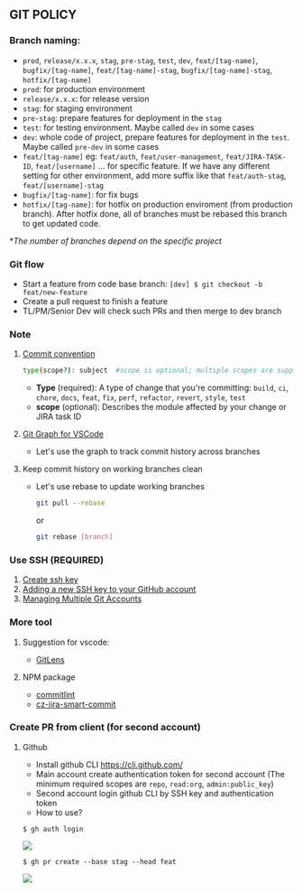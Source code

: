 ## GIT POLICY
### Branch naming:
- `prod`, `release/x.x.x`, `stag`, `pre-stag`, `test`, `dev`, `feat/[tag-name]`, `bugfix/[tag-name]`, `feat/[tag-name]-stag`, `bugfix/[tag-name]-stag`, `hotfix/[tag-name]`
- `prod`: for production environment
- `release/x.x.x`: for release version
- `stag`: for staging environment
- `pre-stag`: prepare features for deployment in the `stag`
- `test`: for testing environment. Maybe called `dev` in some cases
- `dev`: whole code of project, prepare features for deployment in the `test`. Maybe called `pre-dev` in some cases
- `feat/[tag-name]` eg: `feat/auth`, `feat/user-management`, `feat/JIRA-TASK-ID`, `feat/[username]` ... for specific feature. If we have any different setting for other environment, add more suffix like that `feat/auth-stag`, `feat/[username]-stag`
- `bugfix/[tag-name]`: for fix bugs
- `hotfix/[tag-name]`: for hotfix on production enviroment (from production branch). After hotfix done, all of branches must be rebased this branch to get updated code.

**The number of branches depend on the specific project*

### Git flow
- Start a feature from code base branch: `[dev] $ git checkout -b feat/new-feature`
- Create a pull request to finish a feature
- TL/PM/Senior Dev will check such PRs and then merge to dev branch

### Note
1. [Commit convention](https://www.conventionalcommits.org/en/v1.0.0/#specification)

    ```bash
    type(scope?): subject  #scope is optional; multiple scopes are supported (current delimiter options: "/", "\" and ",")
    ```
    - **Type** (required): A type of change that you're committing: `build`, `ci`, `chore`, `docs`, `feat`, `fix`, `perf`, `refactor`, `revert`, `style`, `test`
    - **scope** (optional): Describes the module affected by your change or JIRA task ID

2. [Git Graph for VSCode](https://marketplace.visualstudio.com/items?itemName=mhutchie.git-graph)

    - Let's use the graph to track commit history across branches

3. Keep commit history on working branches clean

    - Let's use rebase to update working branches
        ```bash
        git pull --rebase
        ```
        or
        ```bash
        git rebase [branch]
        ```

### Use SSH (REQUIRED)
1. [Create ssh key](https://docs.github.com/en/github/authenticating-to-github/generating-a-new-ssh-key-and-adding-it-to-the-ssh-agent#generating-a-new-ssh-key)
2. [Adding a new SSH key to your GitHub account](https://docs.github.com/en/github/authenticating-to-github/adding-a-new-ssh-key-to-your-github-account)
3. [Managing Multiple Git Accounts](https://medium.com/the-andela-way/a-practical-guide-to-managing-multiple-github-accounts-8e7970c8fd46)

### More tool
1. Suggestion for vscode: 
    - [GitLens](https://marketplace.visualstudio.com/items?itemName=eamodio.gitlens)
    
2. NPM package

    - [commitlint](https://commitlint.js.org/#/guides-local-setup)
    - [cz-jira-smart-commit](https://www.npmjs.com/package/@vmo11/cz-jira-smart-commit)
    
### Create PR from client (for second account)
1. Github
    - Install github CLI https://cli.github.com/
    - Main account create authentication token for second account (The minimum required scopes are `repo`, `read:org`, `admin:public_key`)
    - Second account login github CLI by SSH key and authentication token
    - How to use?
    ```
    $ gh auth login
    ```
    ![](https://i.imgur.com/2KFiaSW.png)

    ```
    $ gh pr create --base stag --head feat
    ```
    ![](https://i.imgur.com/OXQiLfL.png)

